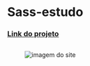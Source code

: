 # Sass-estudo

<a href="https://tender-poincare-68c351.netlify.app" target="_blank"><h3>Link do projeto</h3></a>

<div style="display: flex" "justify-content: center" "margin-left:0">
  <figure class="figure__img">
  <img align="center" src="https://media-exp1.licdn.com/dms/image/C4E22AQHmc1mXB4suTw/feedshare-shrink_800/0/1638945602042?e=1642032000&v=beta&t=pVLoaxRxTUmfFc1CXZTRfvF136s8rVvnzGZOVqRD_Ak" alt="imagem do site" class="img">
  </figure>
</div>




